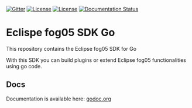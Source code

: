 [![Gitter](https://badges.gitter.im/atolab/fog05.svg)](https://gitter.im/atolab/fog05?utm_source=badge&utm_medium=badge&utm_campaign=pr-badge)
[![License](https://img.shields.io/badge/License-EPL%202.0-blue)](https://choosealicense.com/licenses/epl-2.0/)
[![License](https://img.shields.io/badge/License-Apache%202.0-blue.svg)](https://opensource.org/licenses/Apache-2.0)
[![Documentation Status](https://img.shields.io/badge/docs-passing-green.svg)](https://godoc.org/github.com/eclipse-fog05/sdk-go/fog05sdk)

# Eclispe fog05 SDK Go

This repository contains the Eclipse fog05 SDK for Go

With this SDK you can build plugins or extend Eclipse fog05 functionalities using go code.


## Docs

Documentation is available here: [godoc.org]((https://godoc.org/github.com/eclipse-fog05/sdk-go/fog05sdk))
